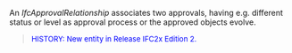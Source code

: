 ﻿An _IfcApprovalRelationship_ associates two approvals, having e.g. different status or level as approval process or the approved objects evolve.

> <font size="-1" color="#0000FF">HISTORY: New entity in Release IFC2x Edition 2.</font>
>
